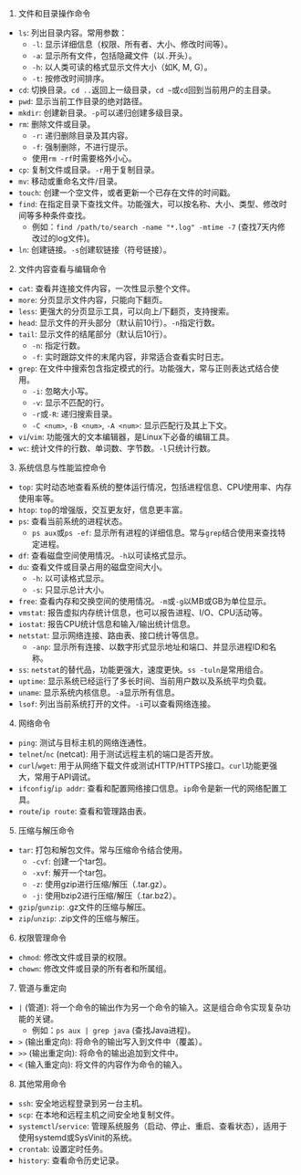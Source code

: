 
1.  文件和目录操作命令

*   `ls`: 列出目录内容。常用参数：
    *   `-l`: 显示详细信息（权限、所有者、大小、修改时间等）。
    *   `-a`: 显示所有文件，包括隐藏文件（以`.`开头）。
    *   `-h`: 以人类可读的格式显示文件大小（如K, M, G）。
    *   `-t`: 按修改时间排序。
*   `cd`: 切换目录。`cd ..`返回上一级目录，`cd ~`或`cd`回到当前用户的主目录。
*   `pwd`: 显示当前工作目录的绝对路径。
*   `mkdir`: 创建新目录。`-p`可以递归创建多级目录。
*   `rm`: 删除文件或目录。
    *   `-r`: 递归删除目录及其内容。
    *   `-f`: 强制删除，不进行提示。
    *   使用`rm -rf`时需要格外小心。
*   `cp`: 复制文件或目录。`-r`用于复制目录。
*   `mv`: 移动或重命名文件/目录。
*   `touch`: 创建一个空文件，或者更新一个已存在文件的时间戳。
*   `find`: 在指定目录下查找文件。功能强大，可以按名称、大小、类型、修改时间等多种条件查找。
    *   例如：`find /path/to/search -name "*.log" -mtime -7` (查找7天内修改过的log文件)。
*   `ln`: 创建链接。`-s`创建软链接（符号链接）。

2.  文件内容查看与编辑命令

*   `cat`: 查看并连接文件内容，一次性显示整个文件。
*   `more`: 分页显示文件内容，只能向下翻页。
*   `less`: 更强大的分页显示工具，可以向上/下翻页，支持搜索。
*   `head`: 显示文件的开头部分（默认前10行）。`-n`指定行数。
*   `tail`: 显示文件的结尾部分（默认后10行）。
    *   `-n`: 指定行数。
    *   `-f`: 实时跟踪文件的末尾内容，非常适合查看实时日志。
*   `grep`: 在文件中搜索包含指定模式的行。功能强大，常与正则表达式结合使用。
    *   `-i`: 忽略大小写。
    *   `-v`: 显示不匹配的行。
    *   `-r`或`-R`: 递归搜索目录。
    *   `-C <num>`, `-B <num>`, `-A <num>`: 显示匹配行及其上下文。
*   `vi`/`vim`: 功能强大的文本编辑器，是Linux下必备的编辑工具。
*   `wc`: 统计文件的行数、单词数、字节数。`-l`只统计行数。

3.  系统信息与性能监控命令

*   `top`: 实时动态地查看系统的整体运行情况，包括进程信息、CPU使用率、内存使用率等。
*   `htop`: `top`的增强版，交互更友好，信息更丰富。
*   `ps`: 查看当前系统的进程状态。
    *   `ps aux`或`ps -ef`: 显示所有进程的详细信息。常与`grep`结合使用来查找特定进程。
*   `df`: 查看磁盘空间使用情况。`-h`以可读格式显示。
*   `du`: 查看文件或目录占用的磁盘空间大小。
    *   `-h`: 以可读格式显示。
    *   `-s`: 只显示总计大小。
*   `free`: 查看内存和交换空间的使用情况。`-m`或`-g`以MB或GB为单位显示。
*   `vmstat`: 报告虚拟内存统计信息，也可以报告进程、I/O、CPU活动等。
*   `iostat`: 报告CPU统计信息和输入/输出统计信息。
*   `netstat`: 显示网络连接、路由表、接口统计等信息。
    *   `-anp`: 显示所有连接、以数字形式显示地址和端口、并显示进程ID和名称。
*   `ss`: `netstat`的替代品，功能更强大，速度更快。`ss -tuln`是常用组合。
*   `uptime`: 显示系统已经运行了多长时间、当前用户数以及系统平均负载。
*   `uname`: 显示系统内核信息。`-a`显示所有信息。
*   `lsof`: 列出当前系统打开的文件。`-i`可以查看网络连接。

4.  网络命令

*   `ping`: 测试与目标主机的网络连通性。
*   `telnet`/`nc` (netcat): 用于测试远程主机的端口是否开放。
*   `curl`/`wget`: 用于从网络下载文件或测试HTTP/HTTPS接口。`curl`功能更强大，常用于API调试。
*   `ifconfig`/`ip addr`: 查看和配置网络接口信息。`ip`命令是新一代的网络配置工具。
*   `route`/`ip route`: 查看和管理路由表。

5.  压缩与解压命令

*   `tar`: 打包和解包文件。常与压缩命令结合使用。
    *   `-cvf`: 创建一个tar包。
    *   `-xvf`: 解开一个tar包。
    *   `-z`: 使用gzip进行压缩/解压（.tar.gz）。
    *   `-j`: 使用bzip2进行压缩/解压（.tar.bz2）。
*   `gzip`/`gunzip`: .gz文件的压缩与解压。
*   `zip`/`unzip`: .zip文件的压缩与解压。

6.  权限管理命令

*   `chmod`: 修改文件或目录的权限。
*   `chown`: 修改文件或目录的所有者和所属组。

7.  管道与重定向

*   `|` (管道): 将一个命令的输出作为另一个命令的输入。这是组合命令实现复杂功能的关键。
    *   例如：`ps aux | grep java` (查找Java进程)。
*   `>` (输出重定向): 将命令的输出写入到文件中（覆盖）。
*   `>>` (输出重定向): 将命令的输出追加到文件中。
*   `<` (输入重定向): 将文件的内容作为命令的输入。

8.  其他常用命令

*   `ssh`: 安全地远程登录到另一台主机。
*   `scp`: 在本地和远程主机之间安全地复制文件。
*   `systemctl`/`service`: 管理系统服务（启动、停止、重启、查看状态），适用于使用systemd或SysVinit的系统。
*   `crontab`: 设置定时任务。
*   `history`: 查看命令历史记录。

